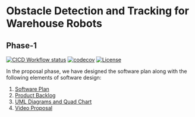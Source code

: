 # Obstacle Detection and Tracking for Warehouse Robots

## Phase-1

[![CICD Workflow status](https://github.com/Uthappa13/obstacle-tracking-aip/actions/workflows/test.yml/badge.svg)](https://github.com/Uthappa13/obstacle-tracking-aip/actions/workflows/test.yml) [![codecov](https://codecov.io/gh/Uthappa13/obstacle-tracking-aip/branch/main/graph/badge.svg)](https://codecov.io/gh/Uthappa13/obstacle-tracking-aip) [![License](https://img.shields.io/badge/license-MIT-blue.svg)](LICENSE)

In the proposal phase, we have designed the software plan along with the following elements of software design:  

 1. [Software Plan](https://drive.google.com/file/d/1jGiiobS3-BFS2GZKp7tRJ7s5Mr_CgpAN/view?usp=drive_link)
 2. [Product Backlog](https://docs.google.com/spreadsheets/d/1E_nRD0vp5bYWbiwfghffEHXf7bQaf3OA0RdkEj6O_uE/edit?usp=drive_link)
 3. [UML Diagrams and Quad Chart](diagram)
 4. [Video Proposal](https://drive.google.com/file/d/1RA5c2WGzY5DniITtkwL4w4C65WinjcHl/view?usp=drive_link)

